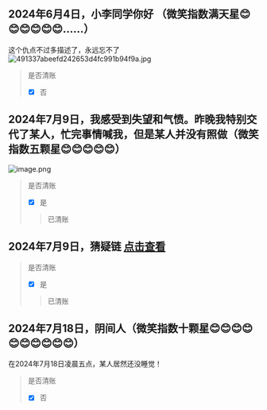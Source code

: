 ## 2024年6月4日，小李同学你好 （微笑指数满天星😊😊😊😊😊😊……）
这个仇点不过多描述了，永远忘不了
![491337abeefd242653d4fc991b94f9a.jpg](https://s2.loli.net/2024/07/08/TmrF3h6tDyNw8aq.jpg)
> 是否清账
> - [x] 否
## 2024年7月9日，我感受到失望和气愤。昨晚我特别交代了某人，忙完事情喊我，但是某人并没有照做（微笑指数五颗星😊😊😊😊😊）
![image.png](https://s2.loli.net/2024/07/09/VYok6Ctq5QbdHOZ.png)
> 是否清账
> - [x] 是
> >  已清账
## 2024年7月9日，猜疑链 [点击查看](https://chenxi0612.org/post/2024-nian-7-yue-9-ri-xia-wu-%EF%BC%8C-xin-ren-wei-ji-%EF%BC%9A-cong-yi-dun-fan-yin-fa-de-si-kao.html)
> 是否清账
> - [x] 是 
> >  已清账
## 2024年7月18日，阴间人（微笑指数十颗星😊😊😊😊😊😊😊😊😊😊）
在2024年7月18日凌晨五点，某人居然还没睡觉！
> 是否清账
> - [x] 否